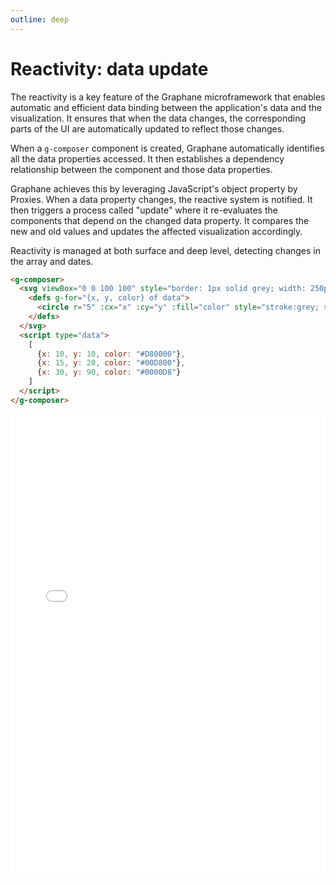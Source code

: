 ```yaml
---
outline: deep
---
```


# Reactivity: data update

The reactivity is a key feature of the Graphane microframework that enables automatic and efficient
data binding between the application's data and the visualization. It ensures that when the data
changes, the corresponding parts of the UI are automatically updated to reflect those changes.

When a `g-composer` component is created, Graphane automatically identifies all the data properties
accessed. It then establishes a dependency relationship between the component and those data
properties.

Graphane achieves this by leveraging JavaScript's object property by Proxies. When a data property
changes, the reactive system is notified. It then triggers a process called "update"
where it re-evaluates the components that depend on the changed data property. It compares the new
and old values and updates the affected visualization accordingly.

Reactivity is managed at both surface and deep level, detecting changes in the array and dates.

```html
<g-composer>
  <svg viewBox="0 0 100 100" style="border: 1px solid grey; width: 250px; height: 250px">
    <defs g-for="{x, y, color} of data">
      <circle r="5" :cx="x" :cy="y" :fill="color" style="stroke:grey; stroke-width: 0.5"/>
    </defs>
  </svg>
  <script type="data">
    [
      {x: 10, y: 10, color: "#D80000"},
      {x: 15, y: 20, color: "#00D800"},
      {x: 30, y: 90, color: "#0000D8"}
    ]
  </script>
</g-composer>
```

<iframe src="../../../html/reactivity.html" style="border: 0; width: 100%; height: 740px"/>
